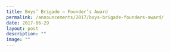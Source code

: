 ```yaml
---
title: Boys’ Brigade – Founder’s Award
permalink: /announcements/2017/boys-brigade-founders-award/
date: 2017-06-29
layout: post
description: ""
image: ""
---
```

